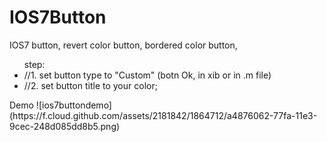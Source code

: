 IOS7Button
==========

IOS7 button, revert color button, bordered color button,

<p><ul>
step:
<li>//1. set button type to "Custom" (botn Ok, in xib or in .m file)</li>
<li>//2. set button title to your color;</li>
</ul>
</p>


<p>
Demo
![ios7buttondemo](https://f.cloud.github.com/assets/2181842/1864712/a4876062-77fa-11e3-9cec-248d085dd8b5.png)

</p>
